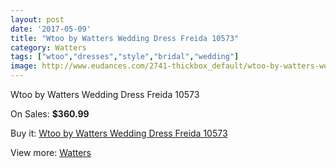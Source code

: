 ```yaml
---
layout: post
date: '2017-05-09'
title: "Wtoo by Watters Wedding Dress Freida 10573"
category: Watters
tags: ["wtoo","dresses","style","bridal","wedding"]
image: http://www.eudances.com/2741-thickbox_default/wtoo-by-watters-wedding-dress-freida-10573.jpg
---
```

Wtoo by Watters Wedding Dress Freida 10573

On Sales: **$360.99**
<a href="https://www.eudances.com/en/watters/928-wtoo-by-watters-wedding-dress-freida-10573.html"><amp-img layout="responsive" width="600" height="600" src="//www.eudances.com/2741-thickbox_default/wtoo-by-watters-wedding-dress-freida-10573.jpg" alt="Wtoo by Watters Wedding Dress Freida 10573 0" /></a>
<a href="https://www.eudances.com/en/watters/928-wtoo-by-watters-wedding-dress-freida-10573.html"><amp-img layout="responsive" width="600" height="600" src="//www.eudances.com/2743-thickbox_default/wtoo-by-watters-wedding-dress-freida-10573.jpg" alt="Wtoo by Watters Wedding Dress Freida 10573 1" /></a>
<a href="https://www.eudances.com/en/watters/928-wtoo-by-watters-wedding-dress-freida-10573.html"><amp-img layout="responsive" width="600" height="600" src="//www.eudances.com/2742-thickbox_default/wtoo-by-watters-wedding-dress-freida-10573.jpg" alt="Wtoo by Watters Wedding Dress Freida 10573 2" /></a>

Buy it: [Wtoo by Watters Wedding Dress Freida 10573](https://www.eudances.com/en/watters/928-wtoo-by-watters-wedding-dress-freida-10573.html "Wtoo by Watters Wedding Dress Freida 10573")

View more: [Watters](https://www.eudances.com/en/12-watters "Watters")